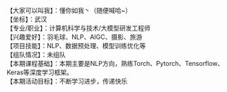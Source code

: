 【大家可以叫我】：懂你如我丶（随便喊哈~）  
【坐标】：武汉  
【专业/职业】：计算机科学与技术/大模型研发工程师  
【兴趣爱好】：羽毛球、NLP、AIGC、摄影、旅游  
【项目技能】：NLP、数据预处理、模型训练优化等  
【组队情况】：未组队  
【本期课程基础】：本期主要是NLP方向，熟练Torch、Pytorch、Tensorflow、Keras等深度学习框架。  
【本期活动目标】：不断学习进步，传递快乐  